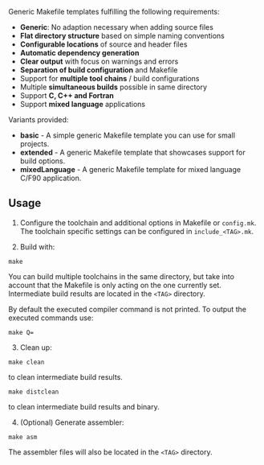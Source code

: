 Generic Makefile templates fulfilling the following requirements:
* **Generic**: No adaption necessary when adding source files
* **Flat directory structure** based on simple naming conventions
* **Configurable locations** of source and header files
* **Automatic dependency generation**
* **Clear output** with focus on warnings and errors
* **Separation of build configuration** and Makefile
* Support for **multiple tool chains** / build configurations
* Multiple **simultaneous builds** possible in same directory
* Support **C, C++ and Fortran**
* Support **mixed language** applications

Variants provided:
* **basic** - A simple generic Makefile template you can use for small projects.
* **extended** - A generic Makefile template that showcases support for build options.
* **mixedLanguage** - A generic Makefile template for mixed language C/F90 application.

## Usage

1. Configure the toolchain <TAG> and additional options in Makefile or `config.mk`. The toolchain specific settings can be configured in `include_<TAG>.mk`.

2. Build with:
```
make
```

You can build multiple toolchains in the same directory, but take into account that the Makefile is only acting on the one currently set. Intermediate build results are located in the `<TAG>` directory.

By default the executed compiler command is not printed. To output the executed commands use:
```
make Q=
```

3. Clean up:
```
make clean
```
to clean intermediate build results.

```
make distclean
```
to clean intermediate build results and binary.

4. (Optional) Generate assembler:
```
make asm
```
The assembler files will also be located in the `<TAG>` directory.
